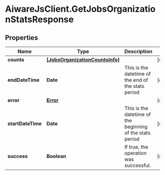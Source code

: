 # AiwareJsClient.GetJobsOrganizationStatsResponse

## Properties

Name | Type | Description | Notes
------------ | ------------- | ------------- | -------------
**counts** | [**[JobsOrganizationCountsInfo]**](JobsOrganizationCountsInfo.md) |  | [optional] 
**endDateTime** | **Date** | This is the datetime of the end of the stats period | [optional] 
**error** | [**Error**](Error.md) |  | [optional] 
**startDateTime** | **Date** | This is the datetime of the beginning of the stats period | [optional] 
**success** | **Boolean** | If true, the operation was successful. | [optional] 


